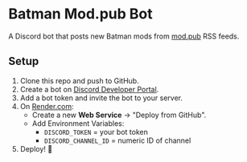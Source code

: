 # Batman Mod.pub Bot

A Discord bot that posts new Batman mods from [mod.pub](https://mod.pub) RSS feeds.

## Setup

1. Clone this repo and push to GitHub.
2. Create a bot on [Discord Developer Portal](https://discord.com/developers/applications).
3. Add a bot token and invite the bot to your server.
4. On [Render.com](https://render.com/):
   - Create a new **Web Service** → "Deploy from GitHub".
   - Add Environment Variables:
     - `DISCORD_TOKEN` = your bot token
     - `DISCORD_CHANNEL_ID` = numeric ID of channel
5. Deploy! 🚀
